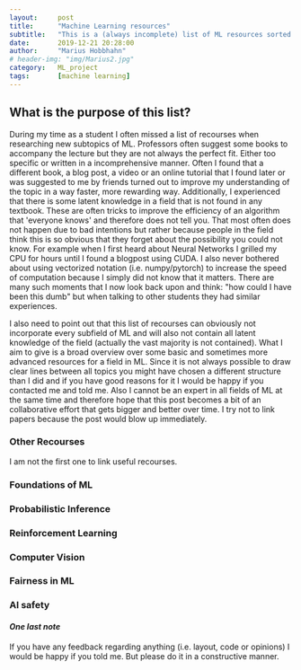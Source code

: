 ```yaml
---
layout:     post
title:      "Machine Learning resources"
subtitle:   "This is a (always incomplete) list of ML resources sorted by topic"
date:       2019-12-21 20:28:00
author:     "Marius Hobbhahn"
# header-img: "img/Marius2.jpg"
category:   ML_project
tags:       [machine learning]
---
```


## **What is the purpose of this list?** 

During my time as a student I often missed a list of recourses when researching new subtopics of ML. Professors often suggest some books to accompany the lecture but they are not always the perfect fit. Either too specific or written in a incomprehensive manner. Often I found that a different book, a blog post, a video or an online tutorial that I found later or was suggested to me by friends turned out to improve my understanding of the topic in a way faster, more rewarding way. Additionally, I experienced that there is some latent knowledge in a field that is not found in any textbook. These are often tricks to improve the efficiency of an algorithm that 'everyone knows' and therefore does not tell you. That most often does not happen due to bad intentions but rather because people in the field think this is so obvious that they forget about the possibility you could not know. For example when I first heard about Neural Networks I grilled my CPU for hours until I found a blogpost using CUDA. I also never bothered about using vectorized notation (i.e. numpy/pytorch) to increase the speed of computation because I simply did not know that it matters. There are many such moments that I now look back upon and think: "how could I have been this dumb" but when talking to other students they had similar experiences. 

I also need to point out that this list of recourses can obviously not incorporate every subfield of ML and will also not contain all latent knowledge of the field (actually the vast majority is not contained). What I aim to give is a broad overview over some basic and sometimes more advanced resources for a field in ML. Since it is not always possible to draw clear lines between all topics you might have chosen a different structure than I did and if you have good reasons for it I would be happy if you contacted me and told me. Also I cannot be an expert in all fields of ML at the same time and therefore hope that this post becomes a bit of an collaborative effort that gets bigger and better over time. I try not to link papers because the post would blow up immediately. 

### Other Recourses

I am not the first one to link useful recourses. 

### Foundations of ML


### Probabilistic Inference 


### Reinforcement Learning


### Computer Vision


### Fairness in ML


### AI safety



#### ***One last note***

If you have any feedback regarding anything (i.e. layout, code or opinions) I would be happy if you told me. But please do it in a constructive manner.



